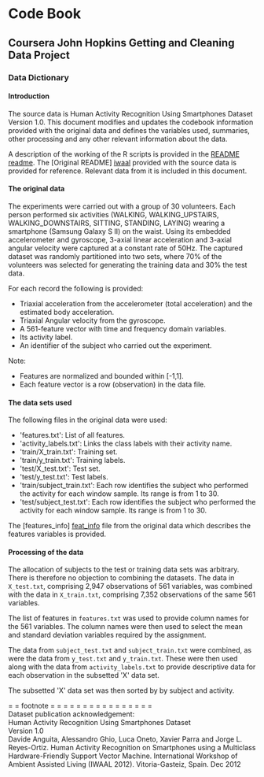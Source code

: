 # Code Book
## Coursera John Hopkins Getting and Cleaning Data Project
### Data Dictionary
#### Introduction

The source data is Human Activity Recognition Using Smartphones Dataset Version 1.0. This document modifies and updates the codebook information provided with the original data and defines the variables used, summaries, other processing and any other relevant information about the data.

A description of the working of the R scripts is provided in the [README] [readme]. The [Original README] [iwaal] provided with the source data is provided for reference. Relevant data from it is included in this document.

#### The original data
The experiments were carried out with a group of 30 volunteers. Each person performed six activities (WALKING, WALKING_UPSTAIRS, WALKING_DOWNSTAIRS, SITTING, STANDING, LAYING) wearing a smartphone (Samsung Galaxy S II) on the waist. Using its embedded accelerometer and gyroscope, 3-axial linear acceleration and 3-axial angular velocity were captured at a constant rate of 50Hz. The captured dataset was randomly partitioned into two sets, where 70% of the volunteers was selected
for generating the training data and 30% the test data.

For each record the following is provided:
- Triaxial acceleration from the accelerometer (total acceleration) and the estimated body acceleration.
- Triaxial Angular velocity from the gyroscope.
- A 561-feature vector with time and frequency domain variables.
- Its activity label.
- An identifier of the subject who carried out the experiment.

Note:
- Features are normalized and bounded within [-1,1].
- Each feature vector is a row (observation) in the data file.

#### The data sets used
The following files in the original data were used:
- 'features.txt': List of all features.
- 'activity_labels.txt': Links the class labels with their activity name.
- 'train/X_train.txt': Training set.
- 'train/y_train.txt': Training labels.
- 'test/X_test.txt': Test set.
- 'test/y_test.txt': Test labels.
- 'train/subject_train.txt': Each row identifies the subject who performed the activity for each window sample. Its range is from 1 to 30.
- 'test/subject_test.txt': Each row identifies the subject who performed the activity for each window sample. Its range is from 1 to 30.

The [features_info] [feat_info] file from the original data which describes the features variables is provided.

#### Processing of the data 
The allocation of subjects to the test or training data sets was arbitrary. There is therefore no objection to combining the datasets. The data in `X_test.txt`, comprising 2,947 observations of 561 variables, was combined with the data in `X_train.txt`, comprising 7,352 observations of the same 561 variables.

The list of features in `features.txt` was used to provide column names for the 561 variables. The column names were then used to select the mean and standard deviation variables required by the assignment.

The data from `subject_test.txt` and `subject_train.txt` were combined, as were the data from `y_test.txt` and `y_train.txt`. These were then used along with the data from `activity_labels.txt` to provide descriptive data for each observation in the subsetted 'X' data set.

The subsetted 'X' data set was then sorted by by subject and activity.



[readme]: https://github.com/andrewb47/getdata_project/blob/master/README.md
[iwaal]: https://github.com/andrewb47/getdata_project/blob/master/IWAAL_README.pdf
[feat_info]: https://github.com/andrewb47/getdata_project/blob/master/features_info.md

= = footnote = = = = = = = = = = = = = = = =   
Dataset publication acknowledgement:   
Human Activity Recognition Using Smartphones Dataset   
Version 1.0   
Davide Anguita, Alessandro Ghio, Luca Oneto, Xavier Parra and Jorge L. Reyes-Ortiz. Human Activity Recognition on Smartphones using a Multiclass Hardware-Friendly Support Vector Machine. International Workshop of Ambient Assisted Living (IWAAL 2012). Vitoria-Gasteiz, Spain. Dec 2012